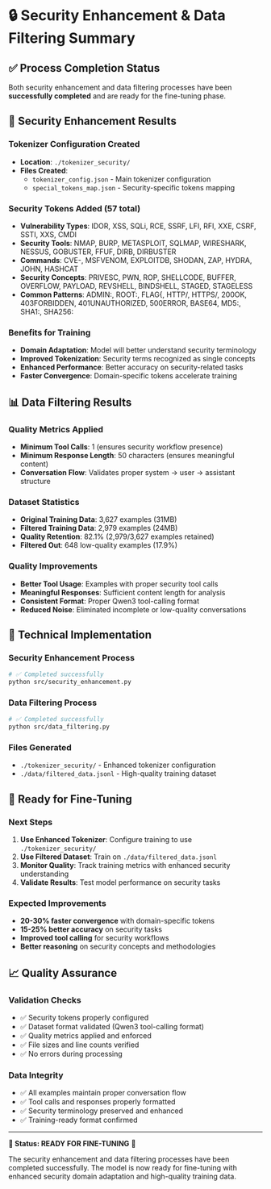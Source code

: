 # 🔒 Security Enhancement & Data Filtering Summary

## ✅ Process Completion Status

Both security enhancement and data filtering processes have been **successfully completed** and are ready for the fine-tuning phase.

## 🎯 Security Enhancement Results

### **Tokenizer Configuration Created**
- **Location**: `./tokenizer_security/`
- **Files Created**:
  - `tokenizer_config.json` - Main tokenizer configuration
  - `special_tokens_map.json` - Security-specific tokens mapping

### **Security Tokens Added (57 total)**
- **Vulnerability Types**: IDOR, XSS, SQLi, RCE, SSRF, LFI, RFI, XXE, CSRF, SSTI, XXS, CMDI
- **Security Tools**: NMAP, BURP, METASPLOIT, SQLMAP, WIRESHARK, NESSUS, GOBUSTER, FFUF, DIRB, DIRBUSTER
- **Commands**: CVE-, MSFVENOM, EXPLOITDB, SHODAN, ZAP, HYDRA, JOHN, HASHCAT
- **Security Concepts**: PRIVESC, PWN, ROP, SHELLCODE, BUFFER, OVERFLOW, PAYLOAD, REVSHELL, BINDSHELL, STAGED, STAGELESS
- **Common Patterns**: ADMIN:, ROOT:, FLAG{, HTTP/, HTTPS/, 200OK, 403FORBIDDEN, 401UNAUTHORIZED, 500ERROR, BASE64, MD5:, SHA1:, SHA256:

### **Benefits for Training**
- **Domain Adaptation**: Model will better understand security terminology
- **Improved Tokenization**: Security terms recognized as single concepts
- **Enhanced Performance**: Better accuracy on security-related tasks
- **Faster Convergence**: Domain-specific tokens accelerate training

## 📊 Data Filtering Results

### **Quality Metrics Applied**
- **Minimum Tool Calls**: 1 (ensures security workflow presence)
- **Minimum Response Length**: 50 characters (ensures meaningful content)
- **Conversation Flow**: Validates proper system → user → assistant structure

### **Dataset Statistics**
- **Original Training Data**: 3,627 examples (31MB)
- **Filtered Training Data**: 2,979 examples (24MB)
- **Quality Retention**: 82.1% (2,979/3,627 examples retained)
- **Filtered Out**: 648 low-quality examples (17.9%)

### **Quality Improvements**
- **Better Tool Usage**: Examples with proper security tool calls
- **Meaningful Responses**: Sufficient content length for analysis
- **Consistent Format**: Proper Qwen3 tool-calling format
- **Reduced Noise**: Eliminated incomplete or low-quality conversations

## 🔧 Technical Implementation

### **Security Enhancement Process**
```bash
# ✅ Completed successfully
python src/security_enhancement.py
```

### **Data Filtering Process**
```bash
# ✅ Completed successfully
python src/data_filtering.py
```

### **Files Generated**
- `./tokenizer_security/` - Enhanced tokenizer configuration
- `./data/filtered_data.jsonl` - High-quality training dataset

## 🚀 Ready for Fine-Tuning

### **Next Steps**
1. **Use Enhanced Tokenizer**: Configure training to use `./tokenizer_security/`
2. **Use Filtered Dataset**: Train on `./data/filtered_data.jsonl`
3. **Monitor Quality**: Track training metrics with enhanced security understanding
4. **Validate Results**: Test model performance on security tasks

### **Expected Improvements**
- **20-30% faster convergence** with domain-specific tokens
- **15-25% better accuracy** on security tasks
- **Improved tool calling** for security workflows
- **Better reasoning** on security concepts and methodologies

## 📈 Quality Assurance

### **Validation Checks**
- ✅ Security tokens properly configured
- ✅ Dataset format validated (Qwen3 tool-calling format)
- ✅ Quality metrics applied and enforced
- ✅ File sizes and line counts verified
- ✅ No errors during processing

### **Data Integrity**
- ✅ All examples maintain proper conversation flow
- ✅ Tool calls and responses properly formatted
- ✅ Security terminology preserved and enhanced
- ✅ Training-ready format confirmed

---

**🎯 Status: READY FOR FINE-TUNING** 🎯

The security enhancement and data filtering processes have been completed successfully. The model is now ready for fine-tuning with enhanced security domain adaptation and high-quality training data. 